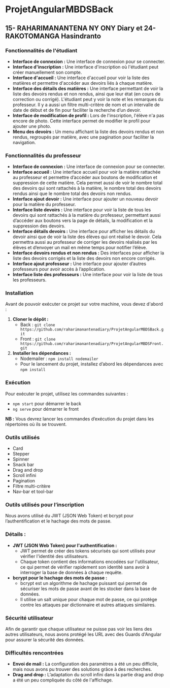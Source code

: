 # ProjetAngularMBDSBack
## 15- RAHARIMANANTENA NY ONY Diary et 24- RAKOTOMANGA Hasindranto

### Fonctionnalités de l'étudiant
- **Interface de connexion :** Une interface de connexion pour se connecter.
- **Interface d'inscription :** Une interface d'inscription où l'étudiant peut créer manuellement son compte.
- **Interface d'accueil :** Une interface d'accueil pour voir la liste des matières et permettre d'accéder aux devoirs liés à chaque matière.
- **Interface des détails des matières :** Une interface permettant de voir la liste des devoirs rendus et non rendus, ainsi que leur état (en cours de correction ou corrigé). L'étudiant peut y voir la note et les remarques du professeur. Il y a aussi un filtre multi-critère de nom et un intervalle de date de début et de fin pour faciliter la recherche d’un devoir.
- **Interface de modification de profil :** Lors de l'inscription, l'élève n'a pas encore de photo. Cette interface permet de modifier le profil pour ajouter une photo.
- **Menu des devoirs :** Un menu affichant la liste des devoirs rendus et non rendus, regroupés par matière, avec une pagination pour faciliter la navigation.

### Fonctionnalités du professeur
- **Interface de connexion :** Une interface de connexion pour se connecter.
- **Interface accueil :** Une interface accueil pour voir la matière rattachée au professeur et permettre d’accéder aux boutons de modification et suppression de cette matière. Cela permet aussi de voir le nombre total des devoirs qui sont rattachés à la matière, le nombre total des devoirs rendus ainsi que le nombre total des devoirs non rendus.
- **Interface ajout devoir :** Une interface pour ajouter un nouveau devoir pour la matière du professeur.
- **Interface liste devoirs :** Une interface pour voir la liste de tous les devoirs qui sont rattachés à la matière du professeur, permettant aussi d’accéder aux boutons vers la page de détails, la modification et la suppression des devoirs.
- **Interface détails devoirs :** Une interface pour afficher les détails du devoir ainsi que de voir la liste des élèves qui ont réalisé le devoir. Cela permettra aussi au professeur de corriger les devoirs réalisés par les élèves et d’envoyer un mail en même temps pour notifier l’élève.
- **Interface devoirs rendus et non rendus :** Des interfaces pour afficher la liste des devoirs corrigés et la liste des devoirs non encore corrigés.
- **Interface ajout professeur :** Une interface pour ajouter d’autres professeurs pour avoir accès à l’application.
- **Interface liste des professeurs :** Une interface pour voir la liste de tous les professeurs.

### Installation
Avant de pouvoir exécuter ce projet sur votre machine, vous devez d'abord :
1. **Cloner le dépôt :**
   - Back : `git clone https://github.com/raharimanantenadiary/ProjetAngularMBDSBack.git`
   - Front : `git clone https://github.com/raharimanantenadiary/ProjetAngularMBDSFront.git`
2. **Installer les dépendances :**
   - Nodemailer : `npm install nodemailer`
   - Pour le lancement du projet, installez d’abord les dépendances avec `npm install`

### Exécution
Pour exécuter le projet, utilisez les commandes suivantes :
- `npm start` pour démarrer le back 
- `ng serve` pour démarrer le front

**NB :** Vous devrez lancer les commandes d’exécution du projet dans les répertoires où ils se trouvent.

### Outils utilisés
- Card
- Stepper
- Spinner
- Snack bar
- Drag and drop
- Scroll infini
- Pagination
- Filtre multi-critère
- Nav-bar et tool-bar

### Outils utilisés pour l’inscription
Nous avons utilisé du JWT (JSON Web Token) et bcrypt pour l’authentification et le hachage des mots de passe.

### Détails :
- **JWT (JSON Web Token) pour l'authentification :**
  - JWT permet de créer des tokens sécurisés qui sont utilisés pour vérifier l'identité des utilisateurs.
  - Chaque token contient des informations encodées sur l'utilisateur, ce qui permet de vérifier rapidement son identité sans avoir à interroger la base de données à chaque requête.
- **bcrypt pour le hachage des mots de passe :**
  - bcrypt est un algorithme de hachage puissant qui permet de sécuriser les mots de passe avant de les stocker dans la base de données.
  - Il utilise un salt unique pour chaque mot de passe, ce qui protège contre les attaques par dictionnaire et autres attaques similaires.

### Sécurité utilisateur
Afin de garantir que chaque utilisateur ne puisse pas voir les liens des autres utilisateurs, nous avons protégé les URL avec des Guards d'Angular pour assurer la sécurité des données.

### Difficultés rencontrées
- **Envoi de mail :** La configuration des paramètres a été un peu difficile, mais nous avons pu trouver des solutions grâce à des recherches.
- **Drag and drop :** L’adaptation du scroll infini dans la partie drag and drop a été un peu compliquée du côté de l'affichage.
